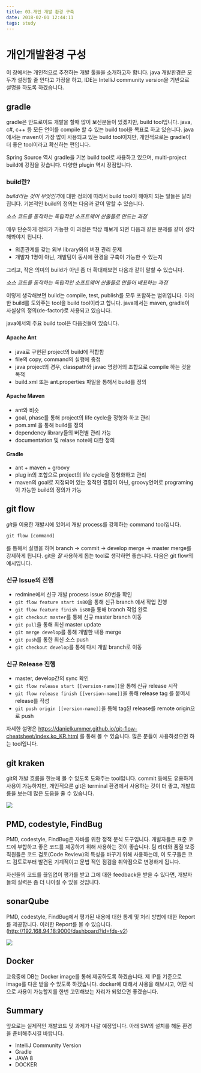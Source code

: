 ```yaml
---
title: 03.개인 개발 환경 구축
date: 2018-02-01 12:44:11
tags: study
---
```


# 개인개발환경 구성

이 장에서는 개인적으로 추천하는 개발 툴들을 소개하고자 합니다.
java 개발환경은 모두가 설정할 줄 안다고 가정을 하고, IDE는 IntelliJ community version을 기반으로 설명을 하도록 하겠습니다.

## gradle

gradle은 안드로이드 개발을 할때 많이 보신분들이 있겠지만, build tool입니다.
java, c#, c++ 등 모든 언어를 compile 할 수 있는 build tool을 목표로 하고 있습니다. java에서는 maven이 가장 많이 사용되고 있는 build tool이지만,
개인적으로는 gradle이 더 좋은 tool이라고 확신하는 편입니다.

Spring Source 역시 gradle을 기본 build tool로 사용하고 있으며, multi-project build에 강점을 갖습니다. 다양한 plugin 역시 장점입니다.

### build란?

*build라는 것이 무엇인가*에 대한 정의에 따라서 build tool이 해야지 되는 일들은 달라집니다.
기본적인 build의 정의는 다음과 같이 말할 수 있습니다.

*소스 코드를 동작하는 독립적인 소프트웨어 산출물로 만드는 과정*

매우 단순하게 정의가 가능한 이 과정은 막상 해보게 되면 다음과 같은 문제를 같이 생각해봐야지 됩니다.

* 의존관계를 갖는 외부 library와의 버젼 관리 문제
* 개발자 1명이 아닌, 개발팀이 동시에 환경을 구축이 가능한 수 있는지

그리고, 작은 의미의 build가 아닌 좀 더 확대해보면 다음과 같이 말할 수 있습니다.

*소스 코드를 동작하는 독립적인 소프트웨어 산출물로 만들어 배포하는 과정*

이렇게 생각해보면 build는 compile, test, publish를 모두 포함하는 범위입니다. 이러한 build를 도와주는 tool을 build tool이라고 합니다.
java에서는 maven, gradle이 사실상의 정의(de-factor)로 사용되고 있습니다.

java에서의 주요 build tool은 다음것들이 있습니다.

#### Apache Ant

* java로 구현된 project의 build에 적합함
* file의 copy, command의 실행에 중점
* java project의 경우, classpath와 javac 명령어의    조합으로 compile 하는    것을 목적
* build.xml 또는 ant.properties 파일을 통해서 build를 정의

#### Apache Maven

* ant와 비슷
* goal, phase를 통해 project의 life cycle을 정형화 하고 관리
* pom.xml 을 통해 build를 정의
* dependency library들의 버젼별 관리 가능
* documentation 및 relase note에 대한 정의

#### Gradle

* ant + maven + groovy
* plug in의 조합으로 project의 life cycle을 정형화하고 관리
* maven의 goal로 지정되어 있는 정적인 결합이 아닌, groovy언어로 programing이 가능한 build의 정의가 가능

## git flow

*git*을 이용한 개발시에 있어서 개발 process를 강제하는 command tool입니다.

```cmd
git flow [command]
```

를 통해서 실행을 하며 branch -> commit -> develop merge -> master merge를 강제하게 됩니다. git을 *잘* 사용하게 돕는 tool로 생각하면 좋습니다.
다음은 git flow의 예시입니다.

### 신규 Issue의 진행

* redmine에서 신규 개발 process issue 80번을 확인
* `git flow feature start is80`을 통해 신규 branch 에서 작업 진행
* `git flow feature finish is80`을 통해 branch 작업 완료
* `git checkout master`를 통해 신규 master branch 이동
* `git pull`을 통해 최신 master update
* `git merge develop`를 통해 개발한 내용 merge
* `git push`를 통한 최신 소스 push
* `git checkout develop`를 통해 다시 개발 branch로 이동

### 신규 Release 진행

* master, develop간의 sync 확인
* `git flow release start [[version-name]]`을 통해 신규 release 시작
* `git flow release finish [[version-name]]`을 통해 release tag 를 붙여서 release를 작성
* `git push origin [[version-name]]`을 통해 tag된 release를 remote origin으로 push

자세한 설명은 https://danielkummer.github.io/git-flow-cheatsheet/index.ko_KR.html 를 통해 볼 수 있습니다. 많은 분들이 사용하셨으면 하는 tool입니다.

## git kraken

git의 개발 흐름을 한눈에 볼 수 있도록 도와주는 tool입니다. commit 등에도 유용하게 사용이 가능하지만, 개인적으론 git은 terminal 환경에서 사용하는 것이 더 좋고, 개발흐름을 보는데 많은 도움을 줄 수 있습니다.

![](/images/03/gitkraken.png)

## PMD, codestyle, FindBug

PMD, codestyle, FindBug은 자바를 위한 정적 분석 도구입니다. 개발자들은 표준 코드에 부합하고 좋은 코드를 제공하기 위해 사용하는 것이 좋습니다. 팀 리더와 품질 보증 직원들은 코드 검토(Code Review)의 특성을 바꾸기 위해 사용하는데, 이 도구들은 코드 검토로부터 발견된 기계적이고 문법 적인 점검을 취약점으로 변경하게 됩니다.

자신들의 코드를 끊임없이 평가를 받고 그에 대한 feedback을 받을 수 있다면, 개발자들의 실력은 좀 더 나아질 수 있을 것입니다.

## sonarQube

PMD, codestyle, FindBug에서 평가된 내용에 대한 통계 및 처리 방법에 대한 Report를 제공합니다. 이러한 Report를 볼 수 있습니다. (http://192.168.94.18:9000/dashboard?id=fds-v2)

![](/images/04/sonarqube.png)

## Docker

교육중에 DB는 Docker image를 통해 제공하도록 하겠습니다. 제 IP를 기준으로 image를 다운 받을 수 있도록 하겠습니다. docker에 대해서 사용을 해보시고, 어떤 식으로 사용이 가능할지를 한번 고민해보는 자리가 되었으면 좋겠습니다.

## Summary

앞으로는 실제적인 개발코드 및 과제가 나갈 예정입니다. 아래 SW의 설치를 해둔 환경을 준비해주시길 바랍니다.

* IntelliJ Community Version
* Gradle
* JAVA 8
* DOCKER

